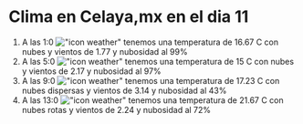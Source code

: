 # Clima en Celaya,mx en el dia 11

1. A las 1:0 !["icon weather"](http://openweathermap.org/img/w/04n.png) tenemos una temperatura de 16.67 C con nubes y  vientos de 1.77 y nubosidad al 99%
1. A las 5:0 !["icon weather"](http://openweathermap.org/img/w/04n.png) tenemos una temperatura de 15 C con nubes y  vientos de 2.17 y nubosidad al 97%
1. A las 9:0 !["icon weather"](http://openweathermap.org/img/w/03d.png) tenemos una temperatura de 17.23 C con nubes dispersas y  vientos de 3.14 y nubosidad al 43%
1. A las 13:0 !["icon weather"](http://openweathermap.org/img/w/04d.png) tenemos una temperatura de 21.67 C con nubes rotas y  vientos de 2.24 y nubosidad al 72%
